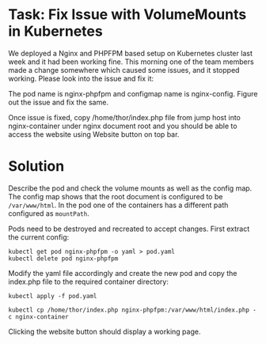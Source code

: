 # Task: Fix Issue with VolumeMounts in Kubernetes

We deployed a Nginx and PHPFPM based setup on Kubernetes cluster last week and it had been working fine. This morning one of the team members made a change somewhere which caused some issues, and it stopped working. Please look into the issue and fix it:

The pod name is nginx-phpfpm and configmap name is nginx-config. Figure out the issue and fix the same.

Once issue is fixed, copy /home/thor/index.php file from jump host into nginx-container under nginx document root and you should be able to access the website using Website button on top bar.

# Solution

Describe the pod and check the volume mounts as well as the config map. The config map shows that the root document is configured to be `/var/www/html`. In the pod one of the containers has a different path configured as `mountPath`.

Pods need to be destroyed and recreated to accept changes. First extract the current config:

    kubectl get pod nginx-phpfpm -o yaml > pod.yaml
    kubectl delete pod nginx-phpfpm

Modify the yaml file accordingly and create the new pod and copy the index.php file to the required container directory:

    kubectl apply -f pod.yaml

    kubectl cp /home/thor/index.php nginx-phpfpm:/var/www/html/index.php -c nginx-container

Clicking the website button should display a working page.